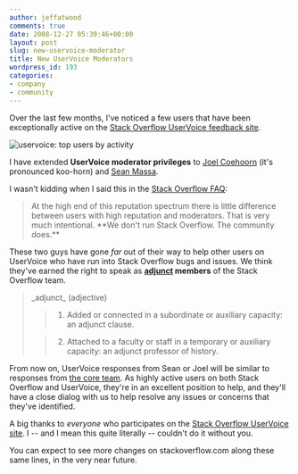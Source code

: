 ```yaml
---
author: jeffatwood
comments: true
date: 2008-12-27 05:39:46+00:00
layout: post
slug: new-uservoice-moderator
title: New UserVoice Moderators
wordpress_id: 193
categories:
- company
- community
---
```



Over the last few months, I've noticed a few users that have been exceptionally active on the [Stack Overflow UserVoice feedback site](http://stackoverflow.uservoice.com/).



![uservoice: top users by activity](/blog/images/2008-12-27-new-uservoice-moderator/uservoice-top-users-by-activity1.png)



I have extended **UserVoice moderator privileges** to [Joel Coehoorn](http://stackoverflow.com/users/3043/joel-coehoorn) (it's pronounced koo-horn) and  [Sean Massa](http://stackoverflow.com/users/106/endangeredmassa).



I wasn't kidding when I said this in the [Stack Overflow FAQ](http://stackoverflow.com/faq):





<blockquote>
At the high end of this reputation spectrum there is little difference between users with high reputation and moderators. That is very much intentional. **We don't run Stack Overflow. The community does.** 
</blockquote>





These two guys have gone _far_ out of their way to help other users on UserVoice who have run into Stack Overflow bugs and issues. We think they've earned the right to speak as **[adjunct](http://www.thefreedictionary.com/adjunct) members** of the Stack Overflow team.





<blockquote>
_adjunct_ (adjective)

> 
> 

>   1. Added or connected in a subordinate or auxiliary capacity: an adjunct clause.

>   2. Attached to a faculty or staff in a temporary or auxiliary capacity: an adjunct professor of history.

</blockquote>





From now on, UserVoice responses from Sean or Joel will be similar to responses from [the core team](http://stackoverflow.com/about). As highly active users on both Stack Overflow and UserVoice, they're in an excellent position to help, and they'll have a close dialog with us to help resolve any issues or concerns that they've identified.



A big thanks to _everyone_ who participates on the [Stack Overflow UserVoice site](http://stackoverflow.uservoice.com/). I -- and I mean this quite literally -- couldn't do it without you.



You can expect to see more changes on stackoverflow.com along these same lines, in the very near future.

